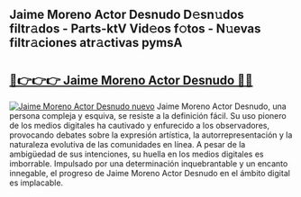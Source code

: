 ## Jaime Moreno Actor Desnudo D𝚎sn𝚞dos filtr𝚊dos - Parts-ktV Vid𝚎os f𝚘tos - N𝚞evas filtr𝚊ciones atr𝚊ctivas pymsA

# <h2><a href="http://mb4s2x.tromn.icu/?c=Jaime+Moreno+Actor+Desnudo">🔗👉👉👉 Jaime Moreno Actor Desnudo 🔗🔗</a></h2>

[![Jaime Moreno Actor Desnudo nuevo](https://i.imgur.com/pEAQMta.gif)](http://mb4s2x.tromn.icu/?c=Jaime+Moreno+Actor+Desnudo)
Jaime Moreno Actor Desnudo, una persona compleja y esquiva, se resiste a la definición fácil. Su uso pionero de los medios digitales ha cautivado y enfurecido a los observadores, provocando debates sobre la expresión artística, la autorrepresentación y la naturaleza evolutiva de las comunidades en línea. A pesar de la ambigüedad de sus intenciones, su huella en los medios digitales es imborrable. Impulsado por una determinación inquebrantable y un encanto innegable, el progreso de Jaime Moreno Actor Desnudo en el ámbito digital es implacable.
